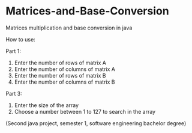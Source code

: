 # Matrices-and-Base-Conversion
Matrices multiplication and base conversion in java

How to use:

Part 1:
1. Enter the number of rows of matrix A
2. Enter the number of columns of matrix A
3. Enter the number of rows of matrix B
4. Enter the number of columns of matrix B

Part 3:
1. Enter the size of the array
2. Choose a number between 1 to 127 to search in the array

(Second java project, semester 1, software engineering bachelor degree)
